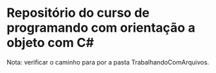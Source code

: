 # Repositório do curso de programando com orientação a objeto com C#

Nota: verificar o caminho para por a pasta TrabalhandoComArquivos.
